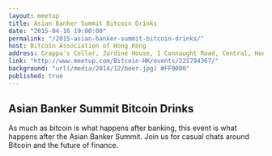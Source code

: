 ```yaml
---
layout: meetup
title: Asian Banker Summit Bitcoin Drinks
date: "2015-04-16 19:00:00"
permalink: "/2015-asian-banker-summit-bitcoin-drinks/"
host: Bitcoin Association of Hong Kong
address: Grappa's Cellar, Jardine House, 1 Connaught Road, Central, Hong Kong
link: "http://www.meetup.com/Bitcoin-HK/events/221794367/"
background: "url(/media/2014/12/beer.jpg) #FF0000"
published: true
---
```


## Asian Banker Summit Bitcoin Drinks

As much as bitcoin is what happens after banking, this event is what happens after the Asian Banker Summit. Join us for casual chats around Bitcoin and the future of finance.
